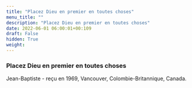 ```yaml
---
title: "Placez Dieu en premier en toutes choses"
menu_title: ""
description: "Placez Dieu en premier en toutes choses"
date: 2022-06-01 06:00:01+00:109
draft: False
hidden: True
weight:
---
```

### Placez Dieu en premier en toutes choses

Jean-Baptiste - reçu en 1969, Vancouver, Colombie-Britannique, Canada.
